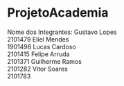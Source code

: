 # ProjetoAcademia
Nome dos Integrantes:
Gustavo Lopes<br>2101479
Eliel Mendes<br>1901498
Lucas Cardoso<br>2101415
Felipe Arruda<br>2101371
Guilherme Ramos<br>2101282
Vitor Soares<br>2101783
